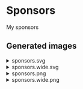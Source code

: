 # Sponsors

My sponsors

## Generated images

<details>
<summary>sponsors.svg</summary>
<img src="sponsors.svg">
</details>

<details>
<summary>sponsors.wide.svg</summary>
<img src="sponsors.wide.svg">
</details>

<details>
<summary>sponsors.png</summary>
<img src="sponsors.png">
</details>

<details>
<summary>sponsors.wide.png</summary>
<img src="sponsors.wide.png">
</details>

